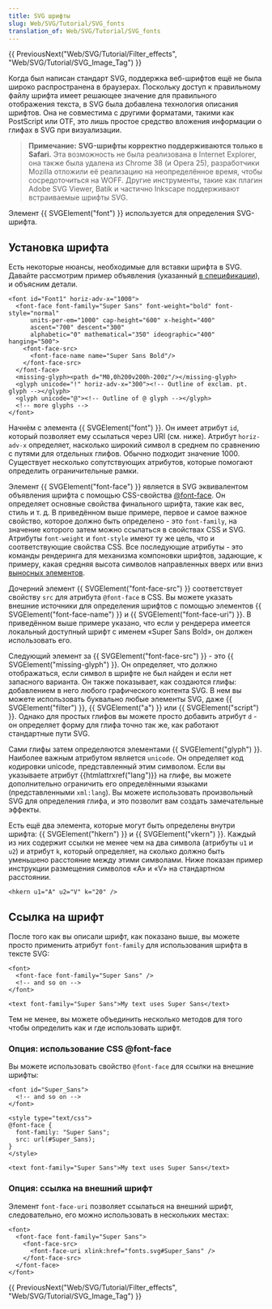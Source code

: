 ```yaml
---
title: SVG шрифты
slug: Web/SVG/Tutorial/SVG_fonts
translation_of: Web/SVG/Tutorial/SVG_fonts
---
```

{{ PreviousNext("Web/SVG/Tutorial/Filter_effects", "Web/SVG/Tutorial/SVG_Image_Tag") }}

Когда был написан стандарт SVG, поддержка веб-шрифтов ещё не была широко распространена в браузерах. Поскольку доступ к правильному файлу шрифта имеет решающее значение для правильного отображения текста, в SVG была добавлена технология описания шрифтов. Она не совместима с другими форматами, такими как PostScript или OTF, это лишь простое средство вложения информации о глифах в SVG при визуализации.

> **Примечание:** **SVG-шрифты корректно поддерживаются только в Safari.**
> Эта возможность не была реализована в Internet Explorer, она также была удалена из Chrome 38 (и Opera 25), разработчики Mozilla отложили её реализацию на неопределённое время, чтобы сосредоточиться на WOFF. Другие инструменты, такие как плагин Adobe SVG Viewer, Batik и частично Inkscape поддерживают встраиваемые шрифты SVG.

Элемент {{ SVGElement("font") }} используется для определения SVG-шрифта.

## Установка шрифта

Есть некоторые нюансы, необходимые для вставки шрифта в SVG. Давайте рассмотрим пример объявления (указанный [в спецификации](http://www.w3.org/TR/SVG/fonts.html#FontElement)), и объясним детали.

```
<font id="Font1" horiz-adv-x="1000">
  <font-face font-family="Super Sans" font-weight="bold" font-style="normal"
      units-per-em="1000" cap-height="600" x-height="400"
      ascent="700" descent="300"
      alphabetic="0" mathematical="350" ideographic="400" hanging="500">
    <font-face-src>
      <font-face-name name="Super Sans Bold"/>
    </font-face-src>
  </font-face>
  <missing-glyph><path d="M0,0h200v200h-200z"/></missing-glyph>
  <glyph unicode="!" horiz-adv-x="300"><!-- Outline of exclam. pt. glyph --></glyph>
  <glyph unicode="@"><!-- Outline of @ glyph --></glyph>
  <!-- more glyphs -->
</font>
```

Начнём с элемента {{ SVGElement("font") }}. Он имеет атрибут `id`, который позволяет ему ссылаться через URI (см. ниже). Атрибут `horiz-adv-x` определяет, насколько широкий символ в среднем по сравнению с путями для отдельных глифов. Обычно подходит значение 1000. Существует несколько сопутствующих атрибутов, которые помогают определить ограничительные рамки.

Элемент {{ SVGElement("font-face") }} является в SVG эквивалентом объявления шрифта с помощью CSS-свойства [@font-face](/en/CSS/@font-face). Он определяет основные свойства финального шрифта, такие как вес, стиль и т. д. В приведённом выше примере, первое и самое важное свойство, которое должно быть определено - это `font-family`, на значение которого затем можно ссылаться в свойствах CSS и SVG. Атрибуты `font-weight` и `font-style` имеют ту же цель, что и соответствующие свойства CSS. Все последующие атрибуты - это команды рендеринга для механизма компоновки шрифтов, задающие, к примеру, какая средняя высота символов направленных вверх или вниз [выносных элементов](http://en.wikipedia.org/wiki/Ascender_%28typography%29).

Дочерний элемент {{ SVGElement("font-face-src") }} соответствует свойству `src` для атрибута `@font-face` в CSS. Вы можете указать внешние источники для определения шрифтов с помощью элементов {{ SVGElement("font-face-name") }} и {{ SVGElement("font-face-uri") }}. В приведённом выше примере указано, что если у рендерера имеется локальный доступный шрифт с именем «Super Sans Bold», он должен использовать его.

Следующий элемент за {{ SVGElement("font-face-src") }} - это {{ SVGElement("missing-glyph") }}. Он определяет, что должно отображаться, если символ в шрифте не был найден и если нет запасного варианта. Он также показывает, как создаются глифы: добавлением в него любого графического контента SVG. В нем вы можете использовать буквально любые элементы SVG, даже {{ SVGElement("filter") }}, {{ SVGElement("a") }} или {{ SVGElement("script") }}. Однако для простых глифов вы можете просто добавить атрибут `d` - он определяет форму для глифа точно так же, как работают стандартные пути SVG.

Сами глифы затем определяются элементами {{ SVGElement("glyph") }}. Наиболее важным атрибутом является `unicode`. Он определяет код кодировки unicode, представленный этим символом. Если вы указываете атрибут {{htmlattrxref("lang")}} на глифе, вы можете дополнительно ограничить его определёнными языками (представленными `xml:lang`). Вы можете использовать произвольный SVG для определения глифа, и это позволит вам создать замечательные эффекты.

Есть ещё два элемента, которые могут быть определены внутри шрифта: {{ SVGElement("hkern") }} и {{ SVGElement("vkern") }}. Каждый из них содержит ссылки не менее чем на два символа (атрибуты `u1` и `u2`) и атрибут `k`, который определяет, на сколько должно быть уменьшено расстояние между этими символами. Ниже показан пример инструкции размещения символов «A» и «V» на стандартном расстоянии.

```
<hkern u1="A" u2="V" k="20" />
```

## Ссылка на шрифт

После того как вы описали шрифт, как показано выше, вы можете просто применить атрибут `font-family` для использования шрифта в тексте SVG:

```
<font>
  <font-face font-family="Super Sans" />
  <!-- and so on -->
</font>

<text font-family="Super Sans">My text uses Super Sans</text>
```

Тем не менее, вы можете объединить несколько методов для того чтобы определить как и где использовать шрифт.

### Опция: использование CSS @font-face

Вы можете использовать свойство `@font-face` для ссылки на внешние шрифты:

```
<font id="Super_Sans">
  <!-- and so on -->
</font>

<style type="text/css">
@font-face {
  font-family: "Super Sans";
  src: url(#Super_Sans);
}
</style>

<text font-family="Super Sans">My text uses Super Sans</text>
```

### Опция: ссылка на внешний шрифт

Элемент `font-face-uri` позволяет ссылаться на внешний шрифт, следовательно, его можно использовать в нескольких местах:

```
<font>
  <font-face font-family="Super Sans">
    <font-face-src>
      <font-face-uri xlink:href="fonts.svg#Super_Sans" />
    </font-face-src>
  </font-face>
</font>
```

{{ PreviousNext("Web/SVG/Tutorial/Filter_effects", "Web/SVG/Tutorial/SVG_Image_Tag") }}
